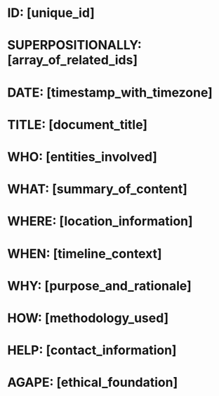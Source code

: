# ID: [unique_id]
# SUPERPOSITIONALLY: [array_of_related_ids]
# DATE: [timestamp_with_timezone]
# TITLE: [document_title]
# WHO: [entities_involved]
# WHAT: [summary_of_content]
# WHERE: [location_information]
# WHEN: [timeline_context]
# WHY: [purpose_and_rationale]
# HOW: [methodology_used]
# HELP: [contact_information]
# AGAPE: [ethical_foundation]
